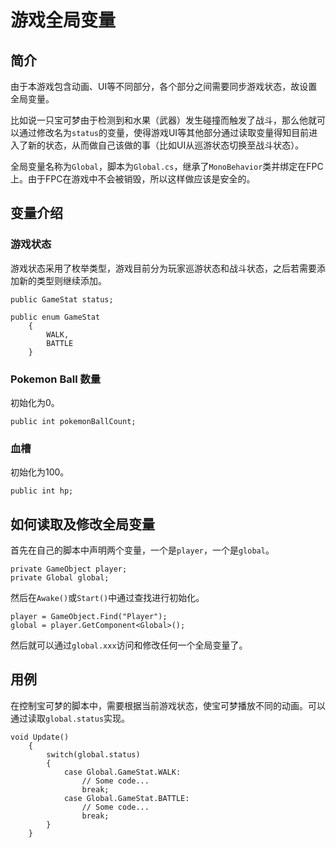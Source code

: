# 游戏全局变量
## 简介
由于本游戏包含动画、UI等不同部分，各个部分之间需要同步游戏状态，故设置全局变量。

比如说一只宝可梦由于检测到和水果（武器）发生碰撞而触发了战斗，那么他就可以通过修改名为`status`的变量，使得游戏UI等其他部分通过读取变量得知目前进入了新的状态，从而做自己该做的事（比如UI从巡游状态切换至战斗状态）。

全局变量名称为`Global`，脚本为`Global.cs`，继承了`MonoBehavior`类并绑定在FPC上。由于FPC在游戏中不会被销毁，所以这样做应该是安全的。

## 变量介绍
### 游戏状态
游戏状态采用了枚举类型，游戏目前分为玩家巡游状态和战斗状态，之后若需要添加新的类型则继续添加。
```
public GameStat status;
```
```
public enum GameStat
    {
        WALK,
        BATTLE
    }
```

### Pokemon Ball 数量
初始化为0。
```
public int pokemonBallCount;
```

### 血槽
初始化为100。
```
public int hp;
```

## 如何读取及修改全局变量
首先在自己的脚本中声明两个变量，一个是`player`，一个是`global`。
```
private GameObject player;
private Global global;
```
然后在`Awake()`或`Start()`中通过查找进行初始化。
```
player = GameObject.Find("Player");
global = player.GetComponent<Global>();
```
然后就可以通过`global.xxx`访问和修改任何一个全局变量了。

## 用例
在控制宝可梦的脚本中，需要根据当前游戏状态，使宝可梦播放不同的动画。可以通过读取`global.status`实现。
```
void Update()
    {
        switch(global.status)
        {
            case Global.GameStat.WALK:
                // Some code...
                break;
            case Global.GameStat.BATTLE:
                // Some code...
                break;
        }        
    }
```